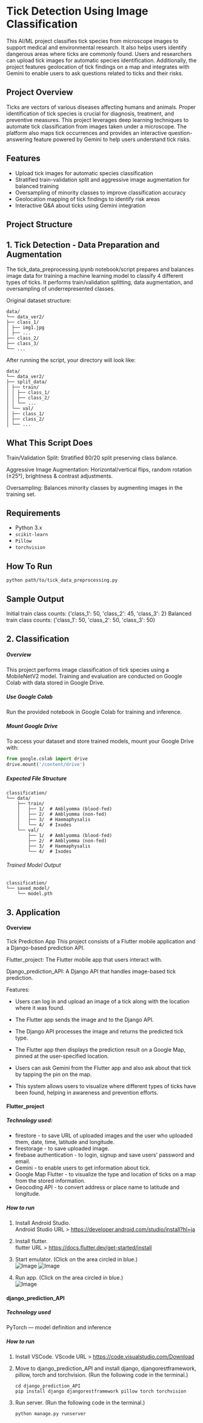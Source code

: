 # Tick Detection Using Image Classification

This AI/ML project classifies tick species from microscope images to support medical and environmental research. It also helps users identify dangerous areas where ticks are commonly found. Users and researchers can upload tick images for automatic species identification. Additionally, the project features geolocation of tick findings on a map and integrates with Gemini to enable users to ask questions related to ticks and their risks.

## Project Overview

Ticks are vectors of various diseases affecting humans and animals. Proper identification of tick species is crucial for diagnosis, treatment, and preventive measures. This project leverages deep learning techniques to automate tick classification from images taken under a microscope. The platform also maps tick occurrences and provides an interactive question-answering feature powered by Gemini to help users understand tick risks.

## Features

- Upload tick images for automatic species classification
- Stratified train-validation split and aggressive image augmentation for balanced training
- Oversampling of minority classes to improve classification accuracy
- Geolocation mapping of tick findings to identify risk areas
- Interactive Q&A about ticks using Gemini integration

## Project Structure


## 1. Tick Detection - Data Preparation and Augmentation
The tick_data_preprocessing.ipynb notebook/script prepares and balances image data for training a machine learning model to classify 4 different types of ticks. It performs train/validation splitting, data augmentation, and oversampling of underrepresented classes.

Original dataset structure:

```
data/
└── data_ver2/
├── class_1/
│ ├── img1.jpg
│ ├── ...
├── class_2/
├── class_3/
└── ...
```

After running the script, your directory will look like:

```
data/
└── data_ver2/
├── split_data/
│ ├── train/
│ │ ├── class_1/
│ │ ├── class_2/
│ │ └── ...
│ └── val/
│ ├── class_1/
│ ├── class_2/
│ └── ...

```

## What This Script Does

Train/Validation Split: Stratified 80/20 split preserving class balance.

Aggressive Image Augmentation: Horizontal/vertical flips, random rotation (±25°), brightness & contrast adjustments.

Oversampling: Balances minority classes by augmenting images in the training set.

## Requirements

- Python 3.x
- `scikit-learn`
- `Pillow`
- `torchvision`

## How To Run

```
python path/to/tick_data_preprocessing.py
```

## Sample Output

Initial train class counts: {'class_1': 50, 'class_2': 45, 'class_3': 2}
Balanced train class counts: {'class_1': 50, 'class_2': 50, 'class_3': 50}


## 2. Classification

##### Overview

This project performs image classification of tick species using a MobileNetV2 model. Training and evaluation are conducted on Google Colab with data stored in Google Drive.

##### Use Google Colab

Run the provided notebook in Google Colab for training and inference.

##### Mount Google Drive

To access your dataset and store trained models, mount your Google Drive with:

```python
from google.colab import drive
drive.mount('/content/drive')
```

##### Expected File Structure

```
classification/
└── data/
    ├── train/
    │   ├── 1/  # Amblyomma (blood-fed)
    │   ├── 2/  # Amblyomma (non-fed)
    │   ├── 3/  # Haemaphysalis
    │   └── 4/  # Ixodes
    └── val/
        ├── 1/  # Amblyomma (blood-fed)
        ├── 2/  # Amblyomma (non-fed)
        ├── 3/  # Haemaphysalis
        └── 4/  # Ixodes
```

###### Trained Model Output

```
classification/
└── saved_model/
    └── model.pth
```

## 3. Application

#### Overview

Tick Prediction App
This project consists of a Flutter mobile application and a Django-based prediction API.

Flutter_project: The Flutter mobile app that users interact with.

Django_prediction_API: A Django API that handles image-based tick prediction.

Features:

* Users can log in and upload an image of a tick along with the location where it was found.

* The Flutter app sends the image and to the Django API.

* The Django API processes the image and returns the predicted tick type.

* The Flutter app then displays the prediction result on a Google Map, pinned at the user-specified location.

* Users can ask Gemini from the Flutter app and also ask about that tick by tapping the pin on the map.

* This system allows users to visualize where different types of ticks have been found, helping in awareness and prevention efforts.

#### Flutter_project

##### Technology used:

* firestore - to save URL of uploaded images and the user who uploaded them, date, time, latitude and longitude.  
* firestorage - to save uploaded image.  
* firebase authentication - to login, signup and save users' password and email.  
* Gemini - to enable users to get information about tick.  
* Google Map Flutter - to visualize the type and location of ticks on a map from the stored information.  
* Geocoding API - to convert address or place name to latitude and longitude.  

##### How to run

1. Install Android Studio.  
   Android Studio URL > https://developer.android.com/studio/install?hl=ja

2. Install flutter.  
   flutter URL > https://docs.flutter.dev/get-started/install

3. Start emulator. (Click on the area circled in blue.)  
![Image](https://github.com/user-attachments/assets/84cd2f8f-9356-42eb-bbf6-c908dda4623f)
![Image](https://github.com/user-attachments/assets/5364b245-c12b-496e-9c5d-c21458c26960)

5. Run app. (Click on the area circled in blue.)  
![Image](https://github.com/user-attachments/assets/a3272358-6899-43d8-a6ba-33ef68619636)

#### django_prediction_API

##### Technology used

PyTorch — model definition and inference

##### How to run
1. Install VSCode.
   VScode URL > https://code.visualstudio.com/Download

2. Move to django_prediction_API and install django, djangorestframework, pillow, torch and torchvision. (Run the following code in the terminal.)  
   ```
   cd django_prediction_API
   pip install django djangorestframework pillow torch torchvision
   ```

3. Run server. (Run the following code in the terminal.)  
   ```
   python manage.py runserver
   ```

   
